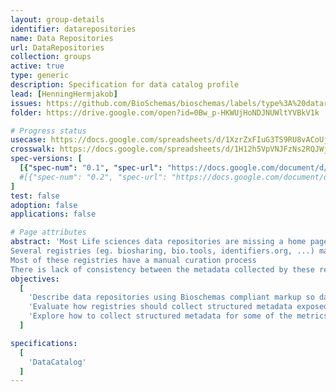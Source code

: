 ```yaml
---
layout: group-details
identifier: datarepositories
name: Data Repositories
url: DataRepositories
collection: groups
active: true
type: generic
description: Specification for data catalog profile
lead: [HenningHermjakob]
issues: https://github.com/BioSchemas/bioschemas/labels/type%3A%20datarepository
folder: https://drive.google.com/open?id=0Bw_p-HKWUjHoNDJNUWltYVBkV1k

# Progress status
usecase: https://docs.google.com/spreadsheets/d/1XzrZxFIuG3TS9RU8vACoUjAvaADLmI_FrIk7O3BEkxY/edit#gid=1439268036
crosswalk: https://docs.google.com/spreadsheets/d/1H12h5VpVNJFzNs2RQJWjXkauCEn3qEsVFzKRoiHHffY/edit
spec-versions: [
  [{"spec-num": "0.1", "spec-url": "https://docs.google.com/document/d/1U51c2408X_j8itLt8b5j8aTLrab6OEuucXJUXYCV4y8"}]#,
  #[{"spec-num": "0.2", "spec-url": "https://docs.google.com/document/d/1fn-of4cxGJLYiw1G3-KepZsIE0Ptq4GSx-h3jPmvdvc"}]
]
test: false
adoption: false
applications: false

# Page attributes
abstract: 'Most Life sciences data repositories are missing a home page providing information about themselves with consistent structured data that would help search engines and registries to index them.
Several registries (eg. biosharing, bio.tools, identifiers.org, ...) maintain overlapping efforts to collect certain metadata (eg. title, description, keywords, ...) about “data repositories” (eg. UniProt Knowledgebase, Human Protein Atlas, Protein Data Bank, ...).
Most of these registries have a manual curation process
There is lack of consistency between the metadata collected by these registries'
objectives:
  [
    'Describe data repositories using Bioschemas compliant markup so data repositories can be more easily indexed by search engines and registries.',
    'Evaluate how registries should collect structured metadata exposed by data repositories to facilitate an automatic or semiautomatic update their records and present more consistent descriptions.',
    'Explore how to collect structured metadata for some of the metrics proposed by the ELIXIR data platform.'
  ]

specifications:
  [
    'DataCatalog'
  ]  
---
```


